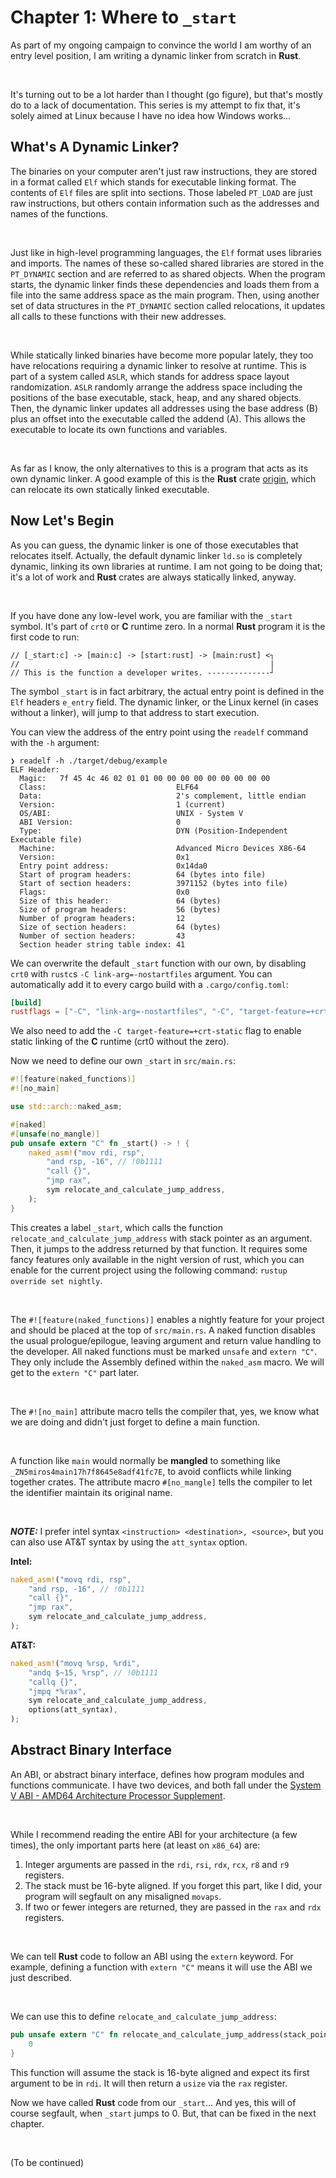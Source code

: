# Chapter 1: Where to `_start`

As part of my ongoing campaign to convince the world I am worthy of an entry level position, I am writing a dynamic linker from scratch in **Rust**.

<br/>

It's turning out to be a lot harder than I thought (go figure), but that's mostly do to a lack of documentation.
This series is my attempt to fix that, it's solely aimed at Linux because I have no idea how Windows works...


## What's A Dynamic Linker?

The binaries on your computer aren't just raw instructions, they are stored in a format called `Elf` which stands for executable linking format. The contents of `Elf` files are split into sections. Those labeled `PT_LOAD` are just raw instructions, but others contain information such as the addresses and names of the functions. 

<br/>

Just like in high-level programming languages, the `Elf` format uses libraries and imports. The names of these so-called shared libraries are stored in the `PT_DYNAMIC` section and are referred to as shared objects. When the program starts, the dynamic linker finds these dependencies and loads them from a file into the same address space as the main program. Then, using another set of data structures in the `PT_DYNAMIC` section called relocations, it updates all calls to these functions with their new addresses.

<br/>

While statically linked binaries have become more popular lately, they too have relocations requiring a dynamic linker to resolve at runtime. This is part of a system called `ASLR`, which stands for address space layout randomization. `ASLR` randomly arrange the address space including the positions of the base executable, stack, heap, and any shared objects. Then, the dynamic linker updates all addresses using the base address (B) plus an offset into the executable called the addend (A). This allows the executable to locate its own functions and variables.

<br/>

As far as I know, the only alternatives to this is a program that acts as its own dynamic linker. A good example of this is the **Rust** crate [origin](https://github.com/sunfishcode/origin), which can relocate its own statically linked executable.


## Now Let's Begin

As you can guess, the dynamic linker is one of those executables that relocates itself. Actually, the default dynamic linker `ld.so` is completely dynamic, linking its own libraries at runtime. I am not going to be doing that; it's a lot of work and **Rust** crates are always statically linked, anyway.

<br/>

If you have done any low-level work, you are familiar with the `_start` symbol. It's part of `crt0` or **C** runtime zero. In a normal **Rust** program it is the first code to run:

```
// [_start:c] -> [main:c] -> [start:rust] -> [main:rust] <┐
//                                                        |
// This is the function a developer writes. --------------┘
```

The symbol `_start` is in fact arbitrary, the actual entry point is defined in the `Elf` headers `e_entry` field. The dynamic linker, or the Linux kernel (in cases without a linker), will jump to that address to start execution.

You can view the address of the entry point using the `readelf` command with the `-h` argument:
```
❯ readelf -h ./target/debug/example
ELF Header:
  Magic:   7f 45 4c 46 02 01 01 00 00 00 00 00 00 00 00 00 
  Class:                             ELF64
  Data:                              2's complement, little endian
  Version:                           1 (current)
  OS/ABI:                            UNIX - System V
  ABI Version:                       0
  Type:                              DYN (Position-Independent Executable file)
  Machine:                           Advanced Micro Devices X86-64
  Version:                           0x1
  Entry point address:               0x14da0
  Start of program headers:          64 (bytes into file)
  Start of section headers:          3971152 (bytes into file)
  Flags:                             0x0
  Size of this header:               64 (bytes)
  Size of program headers:           56 (bytes)
  Number of program headers:         12
  Size of section headers:           64 (bytes)
  Number of section headers:         43
  Section header string table index: 41
```

We can overwrite the default `_start` function with our own, by disabling `crt0` with `rustc`s `-C link-arg=-nostartfiles` argument. You can automatically add it to every cargo build with a `.cargo/config.toml`:

```toml
[build]
rustflags = ["-C", "link-arg=-nostartfiles", "-C", "target-feature=+crt-static"]
```

We also need to add the `-C target-feature=+crt-static` flag to enable static linking of the **C** runtime (crt0 without the zero).

Now we need to define our own `_start` in `src/main.rs`:

```rs
#![feature(naked_functions)]
#![no_main]

use std::arch::naked_asm;

#[naked]
#[unsafe(no_mangle)]
pub unsafe extern "C" fn _start() -> ! {
    naked_asm!("mov rdi, rsp",
        "and rsp, -16", // !0b1111
        "call {}",
        "jmp rax",
        sym relocate_and_calculate_jump_address,
    );
}
```

This creates a label `_start`, which calls the function `relocate_and_calculate_jump_address` with stack pointer as an argument. Then, it jumps to the address returned by that function.
It requires some fancy features only available in the night version of rust, which you can enable for the current project using the following command: `rustup override set nightly`.

<br/>

The `#![feature(naked_functions)]` enables a nightly feature for your project and should be placed at the top of `src/main.rs`. 
A naked function disables the usual prologue/epilogue, leaving argument and return value handling to the developer. All naked functions must be marked `unsafe` and `extern "C"`. They only include the Assembly defined within the `naked_asm` macro. We will get to the `extern "C"` part later.

<br/>

The `#![no_main]` attribute macro tells the compiler that, yes, we know what we are doing and didn't just forget to define a main function.

<br/>

A function like `main` would normally be **mangled** to something like `_ZN5miros4main17h7f8645e8adf41fc7E`, to avoid conflicts while linking together crates. The attribute macro `#[no_mangle]` tells the compiler to let the identifier maintain its original name.

<br/>

_**NOTE:**_ I prefer intel syntax `<instruction> <destination>, <source>`, but you can also use AT&T syntax by using the `att_syntax` option.

**Intel:**
```rs
naked_asm!("movq rdi, rsp",
    "and rsp, -16", // !0b1111
    "call {}",
    "jmp rax",
    sym relocate_and_calculate_jump_address,
);
```

**AT&T:**
```rs
naked_asm!("movq %rsp, %rdi",
    "andq $~15, %rsp", // !0b1111
    "callq {}",
    "jmpq *%rax",
    sym relocate_and_calculate_jump_address,
    options(att_syntax),
);
```


## Abstract Binary Interface

An ABI, or abstract binary interface, defines how program modules and functions communicate. I have two devices, and both fall under the [System V ABI - AMD64 Architecture Processor Supplement](https://refspecs.linuxbase.org/elf/x86_64-abi-0.99.pdf).

<br/>

While I recommend reading the entire ABI for your architecture (a few times), the only important parts here (at least on `x86_64`) are:
1. Integer arguments are passed in the `rdi`, `rsi`, `rdx`, `rcx`, `r8` and `r9` registers.
2. The stack must be 16-byte aligned. If you forget this part, like I did, your program will segfault on any misaligned `movaps`.
3. If two or fewer integers are returned, they are passed in the `rax` and `rdx` registers.


<br/>

We can tell **Rust** code to follow an ABI using the `extern` keyword. For example, defining a function with `extern "C"` means it will use the ABI we just described.

<br/>

We can use this to define `relocate_and_calculate_jump_address`:
```rs
pub unsafe extern "C" fn relocate_and_calculate_jump_address(stack_pointer: *mut usize) -> usize {
    0
}
```

This function will assume the stack is 16-byte aligned and expect its first argument to be in `rdi`. It will then return a `usize` via the `rax` register.

Now we have called **Rust** code from our `_start`... And yes, this will of course segfault, when `_start` jumps to 0. But, that can be fixed in the next chapter.

<br/>

(To be continued)
